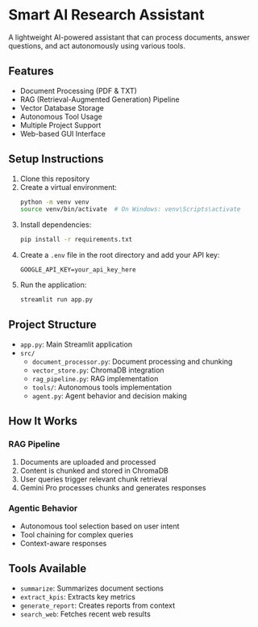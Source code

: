 # Smart AI Research Assistant

A lightweight AI-powered assistant that can process documents, answer questions, and act autonomously using various tools.

## Features

- Document Processing (PDF & TXT)
- RAG (Retrieval-Augmented Generation) Pipeline
- Vector Database Storage
- Autonomous Tool Usage
- Multiple Project Support
- Web-based GUI Interface

## Setup Instructions

1. Clone this repository
2. Create a virtual environment:
   ```bash
   python -m venv venv
   source venv/bin/activate  # On Windows: venv\Scripts\activate
   ```
3. Install dependencies:
   ```bash
   pip install -r requirements.txt
   ```
4. Create a `.env` file in the root directory and add your API key:
   ```
   GOOGLE_API_KEY=your_api_key_here
   ```
5. Run the application:
   ```bash
   streamlit run app.py
   ```

## Project Structure

- `app.py`: Main Streamlit application
- `src/`
  - `document_processor.py`: Document processing and chunking
  - `vector_store.py`: ChromaDB integration
  - `rag_pipeline.py`: RAG implementation
  - `tools/`: Autonomous tools implementation
  - `agent.py`: Agent behavior and decision making

## How It Works

### RAG Pipeline
1. Documents are uploaded and processed
2. Content is chunked and stored in ChromaDB
3. User queries trigger relevant chunk retrieval
4. Gemini Pro processes chunks and generates responses

### Agentic Behavior
- Autonomous tool selection based on user intent
- Tool chaining for complex queries
- Context-aware responses

## Tools Available

- `summarize`: Summarizes document sections
- `extract_kpis`: Extracts key metrics
- `generate_report`: Creates reports from context
- `search_web`: Fetches recent web results 